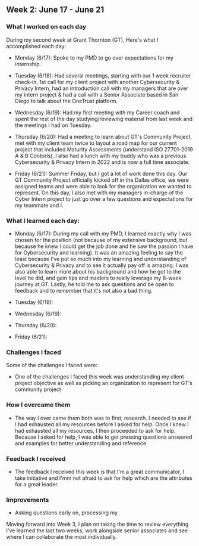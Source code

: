 ## Week 2: June 17 - June 21

### What I worked on each day 

During my second week at Grant Thornton (GT), Here's what I accomplished each day:

- Monday (6/17): Spoke to my PMD to go over expectations for my internship.


- Tuesday (6/18): Had several meetings, starting with our 1 week recruiter check-in, 1st call for my client project with another Cybersecurity & Privacy Intern, had an introduction call with my managers that are over my intern project & had a call with a Senior Associate based in San Diego to talk about the OneTrust platform.


- Wednesday (6/19): Had my first meeting with my Career coach and spent the rest of the day studying/reviewing material from last week and the meetings I had on Tuesday.


- Thursday (6/20): Had a meeting to learn about GT's Community Project, met with my client team twice to layout a road map for our current project that included Maturity Assessments (understand ISO 27701-2019 A & B Contorls), I also had a lunch with my buddy who was a previous Cybersecurity & Privacy Intern in 2022 and is now a full time associate.


- Friday (6/21): Summer Friday, but I got a lot of work done this day. Our GT Community Project officially kicked off in the Dallas office, we were assigned teams and were able to look for the organization we wanted to represent. On this day, I also met with my managers in-charge of the Cyber Intern project to just go over a few questions and expectations for my teammate and I. 

### What I learned each day:

- Monday (6/17): During my call with my PMD, I learned exactly why I was chosen for the position (not because of my extensive background, but because he knew I could get the job done and he saw the passion I have for Cybersecurity and learning). It was an amazing feeling to say the least because I've put so much into my learning and understanding of Cybersecurity & Privacy and to see it actually pay off is amazing. I was also able to learn more about his background and how he got to the level he did, and gain tips and insiders to really leverage my 8-week journey at GT. Lastly, he told me to ask questions and be open to feedback and to remember that it's not also a bad thing.


- Tuesday (6/18):


- Wednesday (6/19): 


- Thursday (6/20):


- Friday (6/21):


### Challenges I faced

Some of the challenges I faced were:

- One of the challenges I faced this week was understanding my client project objective as well as picking an organization to represent for GT's community project

### How I overcame them

- The way I over came them both was to first, research. I needed to see if I had exhausted all my resources before I asked for help. Once I knew I had exhausted all my resources, I then proceeded to ask for help. Because I asked for help, I was able to get pressing questions answered and examples for better understanding and reference. 

### Feedback I received

- The feedback I received this week is that I'm a great communicator, I take initiative and I'mm not afraid to ask for help which are the attributes for a great leader.

### Improvements

- Asking questions early on, processing my

Moving forward into Week 3, I plan on taking the time to review everything I've learned the last two weeks, work alongside senior associates and see where I can collaborate the most individually.

